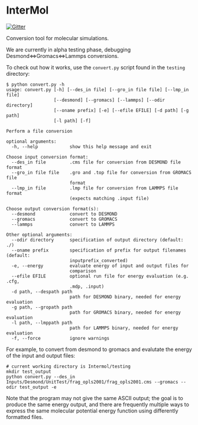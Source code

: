 InterMol
========

[![Gitter](https://badges.gitter.im/Join%20Chat.svg)](https://gitter.im/shirtsgroup/InterMol?utm_source=badge&utm_medium=badge&utm_campaign=pr-badge&utm_content=badge)

Conversion tool for molecular simulations. 

We are currently in alpha testing phase, debugging Desmond<=>Gromacs<=>Lammps conversions. 

To check out how it works, use the ````convert.py```` script found in the ````testing```` directory:

````
$ python convert.py -h
usage: convert.py [-h] [--des_in file] [--gro_in file file] [--lmp_in file]
                  [--desmond] [--gromacs] [--lammps] [--odir directory]
                  [--oname prefix] [-e] [--efile EFILE] [-d path] [-g path]
                  [-l path] [-f]

Perform a file conversion

optional arguments:
  -h, --help            show this help message and exit

Choose input conversion format:
  --des_in file         .cms file for conversion from DESMOND file format
  --gro_in file file    .gro and .top file for conversion from GROMACS file
                        format
  --lmp_in file         .lmp file for conversion from LAMMPS file format
                        (expects matching .input file)

Choose output conversion format(s):
  --desmond             convert to DESMOND
  --gromacs             convert to GROMACS
  --lammps              convert to LAMMPS

Other optional arguments:
  --odir directory      specification of output directory (default: ./)
  --oname prefix        specification of prefix for output filenames (default:
                        inputprefix_converted)
  -e, --energy          evaluate energy of input and output files for
                        comparison
  --efile EFILE         optional run file for energy evaluation (e.g. .cfg,
                        .mdp, .input)
  -d path, --despath path
                        path for DESMOND binary, needed for energy evaluation
  -g path, --gropath path
                        path for GROMACS binary, needed for energy evaluation
  -l path, --lmppath path
                        path for LAMMPS binary, needed for energy evaluation
  -f, --force           ignore warnings 
````

For example, to convert from desmond to gromacs and evalutate the energy of the input and output files:

````
# current working directory is Intermol/testing
mkdir test_output
python convert.py --des_in Inputs/Desmond/UnitTest/frag_opls2001/frag_opls2001.cms --gromacs --odir test_output -e
````

Note that the program may not give the same ASCII output; the goal is to produce the same energy output, and there are frequently multiple ways to express the same molecular potential energy function using differently formatted files.
